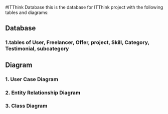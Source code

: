 #ITThink Database
this is the database for ITThink project with the following tables and diagrams:
## Database
### 1.tables of User, Freelancer, Offer, project, Skill, Category, Testimonial, subcategory
## Diagram
### 1. User Case Diagram
### 2. Entity Relationship Diagram
### 3. Class Diagram
